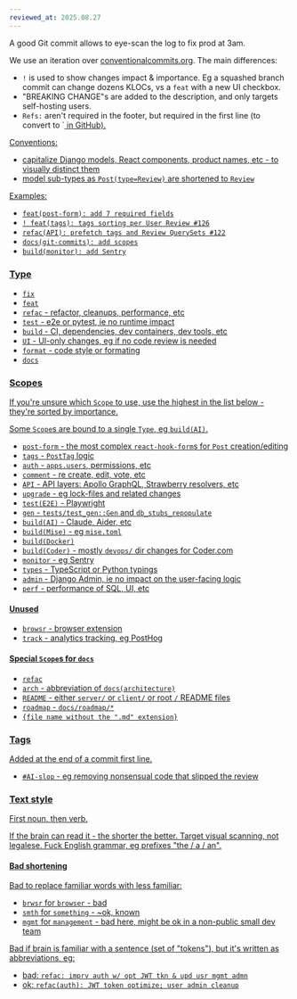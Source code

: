 ```yaml
---
reviewed_at: 2025.08.27
---
```


A good Git commit allows to eye-scan the log to fix prod at 3am.

We use an iteration over [conventionalcommits.org](https://www.conventionalcommits.org). The main differences:
- `!` is used to show changes impact & importance. Eg a squashed branch commit can change dozens KLOCs, vs a `feat` with a new UI checkbox.
- "BREAKING CHANGE"s are added to the description, and only targets self-hosting users.
- `Refs:` aren't required in the footer, but required in the first line (to convert to `<a href> in GitHub).

Conventions:
- capitalize Django models, React components, product names, etc - to visually distinct them
- model sub-types as `Post(type=Review)` are shortened to `Review`

Examples:
- `feat(post-form): add 7 required fields`
- `! feat(tags): tags sorting per User Review #126`
- `refac(API): prefetch tags and Review QuerySets #122`
- `docs(git-commits): add scopes`
- `build(monitor): add Sentry`

### Type

- `fix`
- `feat`
- `refac` - refactor, cleanups, performance, etc
- `test` - e2e or pytest, ie no runtime impact
- `build` - CI, dependencies, dev containers, dev tools, etc
- `UI` - UI-only changes, eg if no code review is needed
- `format` - code style or formating
- `docs`

### Scopes

If you're unsure which `Scope` to use, use the highest in the list below - they're sorted by importance.

Some `Scope`s are bound to a single `Type`, eg `build(AI)`.

- `post-form` - the most complex `react-hook-form`s for `Post` creation/editing
- `tags` - `PostTag` logic
- `auth` - `apps.users`, permissions, etc
- `comment` - re create, edit, vote, etc
- `API` - API layers: Apollo GraphQL, Strawberry resolvers, etc
- `upgrade` - eg lock-files and related changes
- `test(E2E)` - Playwright
- `gen` - `tests/test_gen::Gen` and `db_stubs_repopulate`
- `build(AI)` - Claude, Aider, etc
- `build(Mise)` - eg `mise.toml`
- `build(Docker)`
- `build(Coder)` - mostly `devops/` dir changes for Coder.com
- `monitor` - eg Sentry
- `types` - TypeScript or Python typings
- `admin` - Django Admin, ie no impact on the user-facing logic
- `perf` - performance of SQL, UI, etc

#### Unused
- `browsr` - browser extension
- `track` - analytics tracking, eg PostHog

#### Special `Scope`s for `docs`
- `refac`
- `arch` - abbreviation of `docs(architecture)`
- `README` - either `server/` or `client/` or root `/` README files
- `roadmap` - `docs/roadmap/*`
- `{file name without the ".md" extension}`

### Tags

Added at the end of a commit first line.

- `#AI-slop` - eg removing nonsensual code that slipped the review

### Text style

First noun, then verb.

If the brain can read it - the shorter the better. Target visual scanning, not legalese. Fuck English grammar, eg prefixes "the / a / an".

#### Bad shortening

Bad to replace familiar words with less familiar:
- `brwsr` for `browser` - bad
- `smth` for `something` - ~ok, known
- `mgmt` for `management` - bad here, might be ok in a non-public small dev team

Bad if brain is familiar with a sentence (set of "tokens"), but it's written as abbreviations, eg:
- bad: `refac: imprv auth w/ opt JWT tkn & upd usr mgmt admn`
- ok: `refac(auth): JWT token optimize; user admin cleanup`

